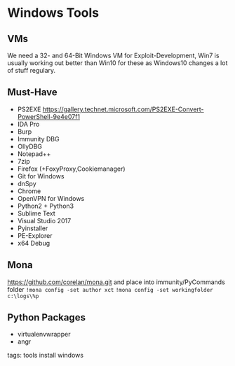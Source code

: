 # Windows Tools

## VMs
We need a 32- and 64-Bit Windows VM for Exploit-Development, Win7 is usually working out better than Win10 for these as Windows10 changes a lot of stuff regulary.

## Must-Have
* PS2EXE https://gallery.technet.microsoft.com/PS2EXE-Convert-PowerShell-9e4e07f1
* IDA Pro
* Burp
* Immunity DBG
* OllyDBG
* Notepad++
* 7zip
* Firefox (+FoxyProxy,Cookiemanager)
* Git for Windows
* dnSpy
* Chrome
* OpenVPN for Windows
* Python2 + Python3
* Sublime Text
* Visual Studio 2017
* Pyinstaller
* PE-Explorer
* x64 Debug

## Mona
https://github.com/corelan/mona.git and place into immunity/PyCommands folder
`!mona config -set author xct`
`!mona config -set workingfolder c:\logs\%p`

## Python Packages
* virtualenvwrapper
* angr

tags: tools install windows